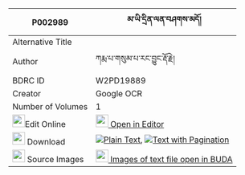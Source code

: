 |P002989|མ་ཡི་དྲིན་ལན་བཤགས་མདོ། 
| --- | --- 
|Alternative Title |
|Author| ཀརྨ་པ་གསུམ་པ་རང་བྱུང་རྡོ་རྗེ།
|BDRC ID | W2PD19889
|Creator | Google OCR
|Number of Volumes| 1
|<img width="25" src="https://img.icons8.com/color/25/000000/edit-property.png">Edit Online| [<img width="25" src="https://avatars.githubusercontent.com/u/45091458?s=200&v=4"> Open in Editor](http://editor.openpecha.org/P002989)
|<img width="25" src="https://img.icons8.com/fluent/48/000000/download-2.png"/>  Download | [![](https://img.icons8.com/color/20/000000/txt.png)Plain Text](https://github.com/Openpecha/P002989/releases/download/v1/ma_yi_drinlen_shak_do_plain_P002989.zip), [![](https://img.icons8.com/color/20/000000/txt.png)Text with Pagination](https://github.com/Openpecha/P002989/releases/download/v1/ma_yi_drinlen_shak_do_pages_P002989.zip)
|<img width="25" src="https://img.icons8.com/plasticine/100/000000/pictures-folder.png"/>  Source Images | [<img width="25" src="https://library.bdrc.io/icons/BUDA-small.svg"> Images of text file open in BUDA](https://library.bdrc.io/show/bdr:W2PD19889)